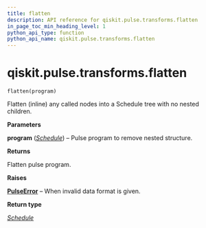 ```yaml
---
title: flatten
description: API reference for qiskit.pulse.transforms.flatten
in_page_toc_min_heading_level: 1
python_api_type: function
python_api_name: qiskit.pulse.transforms.flatten
---
```


<span id="qiskit-pulse-transforms-flatten" />

# qiskit.pulse.transforms.flatten

<span id="qiskit.pulse.transforms.flatten" />

`flatten(program)`

Flatten (inline) any called nodes into a Schedule tree with no nested children.

**Parameters**

**program** ([*Schedule*](qiskit.pulse.Schedule "qiskit.pulse.schedule.Schedule")) – Pulse program to remove nested structure.

**Returns**

Flatten pulse program.

**Raises**

[**PulseError**](pulse#qiskit.pulse.PulseError "qiskit.pulse.PulseError") – When invalid data format is given.

**Return type**

[*Schedule*](qiskit.pulse.Schedule "qiskit.pulse.schedule.Schedule")

